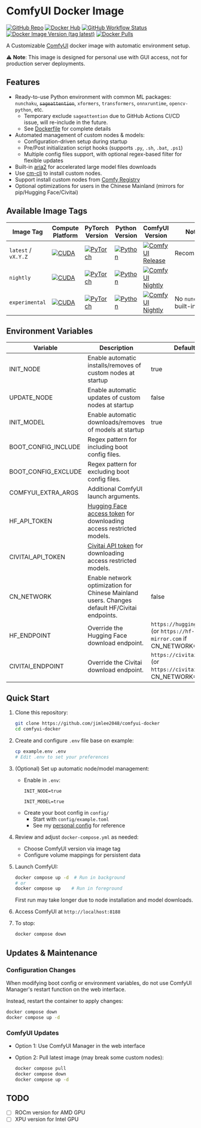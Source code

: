 # ComfyUI Docker Image
[![GitHub Repo](https://img.shields.io/badge/GitHub-jimlee2048%2Fcomfyui--docker-blue?logo=github)](https://github.com/jimlee2048/comfyui-docker)
[![Docker Hub](https://img.shields.io/badge/Docker%20Hub-jimlee2048%2Fcomfyui--docker-blue?logo=docker)](https://hub.docker.com/r/jimlee2048/comfyui-docker)
[![GitHub Workflow Status](https://img.shields.io/github/actions/workflow/status/jimlee2048/comfyui-docker/build-publish.yml)](https://github.com/jimlee2048/comfyui-docker/actions/workflows/build-publish.yml)
[![Docker Image Version (tag latest)](https://img.shields.io/docker/v/jimlee2048/comfyui-docker/latest?label=latest)](https://hub.docker.com/r/jimlee2048/comfyui-docker)
[![Docker Pulls](https://img.shields.io/docker/pulls/jimlee2048/comfyui-docker)](https://hub.docker.com/r/jimlee2048/comfyui-docker)

A Customizable [ComfyUI](https://github.com/comfyanonymous/ComfyUI) docker image with automatic environment setup.

⚠️ **Note**: This image is designed for personal use with GUI access, not for production server deployments.

## Features
- Ready-to-use Python environment with common ML packages: `nunchaku`,  ~~`sageattention`~~, `xformers`, `transformers`, `onnxruntime`, `opencv-python`, etc.
  - Temporary exclude `sageattention` due to GitHub Actions CI/CD issue, will re-include in the future.
  - See [Dockerfile](Dockerfile.cuda) for complete details
- Automated management of custom nodes & models:
  - Configuration-driven setup during startup
  - Pre/Post initialization script hooks (supports `.py`, `.sh`, `.bat`, `.ps1`)
  - Multiple config files support, with optional regex-based filter for flexible updates
- Built-in [aria2](https://github.com/aria2/aria2) for accelerated large model files downloads
- Use [cm-cli](https://github.com/ltdrdata/ComfyUI-Manager/blob/main/docs/en/cm-cli.md) to install custom nodes.
- Support install custom nodes from [Comfy Registry](https://registry.comfy.org/)
- Optional optimizations for users in the Chinese Mainland (mirrors for pip/Hugging Face/Civitai)

## Available Image Tags

| Image Tag           | Compute Platform                                                                                            | PyTorch Version                                                                                      | Python Version                                                                                    | ComfyUI Version                                                                                                                                                           | Note                   |
| ------------------- | ----------------------------------------------------------------------------------------------------------- | ---------------------------------------------------------------------------------------------------- | ------------------------------------------------------------------------------------------------- | ------------------------------------------------------------------------------------------------------------------------------------------------------------------------- | ---------------------- |
| `latest` / `vX.Y.Z` | [![CUDA](https://img.shields.io/badge/CUDA-12.8-76B900?logo=nvidia)](https://hub.docker.com/r/nvidia/cuda/) | [![PyTorch](https://img.shields.io/badge/PyTorch-2.7.1-EE4C2C?logo=pytorch)](https://pytorch.org/)   | [![Python](https://img.shields.io/badge/Python-3.11-3776AB?logo=python)](https://www.python.org/) | [![ComfyUI Release](https://img.shields.io/github/v/release/comfyanonymous/ComfyUI?label=release&logo=github)](https://github.com/comfyanonymous/ComfyUI/releases/latest) | Recommend              |
| `nightly`           | [![CUDA](https://img.shields.io/badge/CUDA-12.8-76B900?logo=nvidia)](https://hub.docker.com/r/nvidia/cuda/) | [![PyTorch](https://img.shields.io/badge/PyTorch-2.7.1-EE4C2C?logo=pytorch)](https://pytorch.org/)   | [![Python](https://img.shields.io/badge/Python-3.11-3776AB?logo=python)](https://www.python.org/) | [![ComfyUI Nightly](https://img.shields.io/github/last-commit/comfyanonymous/ComfyUI?label=nightly&logo=github)](https://github.com/comfyanonymous/ComfyUI/tree/master)   |                        |
| `experimental`      | [![CUDA](https://img.shields.io/badge/CUDA-12.9-76B900?logo=nvidia)](https://hub.docker.com/r/nvidia/cuda/) | [![PyTorch](https://img.shields.io/badge/PyTorch-Nightly-EE4C2C?logo=pytorch)](https://pytorch.org/) | [![Python](https://img.shields.io/badge/Python-3.12-3776AB?logo=python)](https://www.python.org/) | [![ComfyUI Nightly](https://img.shields.io/github/last-commit/comfyanonymous/ComfyUI?label=nightly&logo=github)](https://github.com/comfyanonymous/ComfyUI/tree/master)   | No `nunchaku` built-in |

## Environment Variables
| Variable            | Description                                                                                                                                                       | Default                                                                    |
| ------------------- | ----------------------------------------------------------------------------------------------------------------------------------------------------------------- | -------------------------------------------------------------------------- |
| INIT_NODE           | Enable automatic installs/removes of custom nodes at startup                                                                                                      | true                                                                       |
| UPDATE_NODE         | Enable automatic updates of custom nodes at startup                                                                                                               | false                                                                      |
| INIT_MODEL          | Enable automatic downloads/removes of models at startup                                                                                                           | true                                                                       |
| BOOT_CONFIG_INCLUDE | Regex pattern for including boot config files.                                                                                                                    |                                                                            |
| BOOT_CONFIG_EXCLUDE | Regex pattern for excluding boot config files.                                                                                                                    |                                                                            |
| COMFYUI_EXTRA_ARGS  | Additional ComfyUI launch arguments.                                                                                                                              |                                                                            |
| HF_API_TOKEN        | [Hugging Face access token](https://huggingface.co/settings/tokens) for downloading access restricted models.                                                     |                                                                            |
| CIVITAI_API_TOKEN   | [Civitai API token](https://education.civitai.com/civitais-guide-to-downloading-via-api/#how-do-i-download-via-the-api) for downloading access restricted models. |                                                                            |
| CN_NETWORK          | Enable network optimization for Chinese Mainland users. Changes default HF/Civitai endpoints.                                                                     | false                                                                      |
| HF_ENDPOINT         | Override the Hugging Face download endpoint.                                                                                                                      | `https://huggingface.co` (or `https://hf-mirror.com` if CN_NETWORK=`true`) |
| CIVITAI_ENDPOINT    | Override the Civitai download endpoint.                                                                                                                           | `https://civitai.com` (or `https://civitai.work` if CN_NETWORK=`true`)     |

## Quick Start
1. Clone this repository:
    ```bash
    git clone https://github.com/jimlee2048/comfyui-docker
    cd comfyui-docker
    ```

2. Create and configure `.env` file base on example:
    ```bash
    cp example.env .env
    # Edit .env to set your preferences
    ```

3. (Optional) Set up automatic node/model management:
    - Enable in `.env`:
      ```env
      INIT_NODE=true
      
      INIT_MODEL=true
      ```
    - Create your boot config in `config/`
        - Start with `config/example.toml`
        - See my [personal config](https://github.com/jimlee2048/config-aigc-playground/tree/main/comfyui/config) for reference

4. Review and adjust `docker-compose.yml` as needed:
    - Choose ComfyUI version via image tag
    - Configure volume mappings for persistent data

5. Launch ComfyUI:
    ```bash
    docker compose up -d  # Run in background
    # or
    docker compose up    # Run in foreground
    ```
    First run may take longer due to node installation and model downloads.

6. Access ComfyUI at `http://localhost:8188`

7. To stop:
    ```bash
    docker compose down
    ```

## Updates & Maintenance

### Configuration Changes
When modifying boot config or environment variables, do not use ComfyUI Manager's restart function on the web interface.

Instead, restart the container to apply changes:
```bash
docker compose down
docker compose up -d
```

### ComfyUI Updates
- Option 1: Use ComfyUI Manager in the web interface

- Option 2: Pull latest image (may break some custom nodes):
  ```bash
  docker compose pull
  docker compose down
  docker compose up -d
  ```
## TODO
- [ ] ROCm version for AMD GPU
- [ ] XPU version for Intel GPU